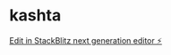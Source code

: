 # kashta

[Edit in StackBlitz next generation editor ⚡️](https://stackblitz.com/~/github.com/Spa42/kashta)